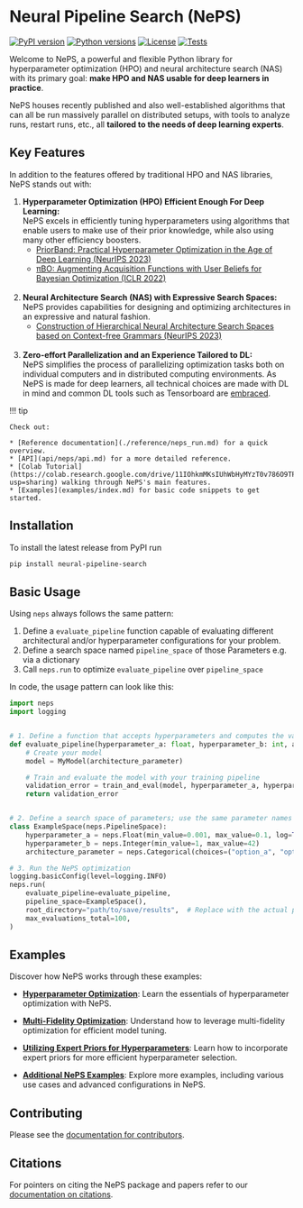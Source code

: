 # Neural Pipeline Search (NePS)

[![PyPI version](https://img.shields.io/pypi/v/neural-pipeline-search?color=informational)](https://pypi.org/project/neural-pipeline-search/)
[![Python versions](https://img.shields.io/pypi/pyversions/neural-pipeline-search)](https://pypi.org/project/neural-pipeline-search/)
[![License](https://img.shields.io/pypi/l/neural-pipeline-search?color=informational)](https://github.com/automl/neps/blob/master/LICENSE)
[![Tests](https://github.com/automl/neps/actions/workflows/tests.yaml/badge.svg)](https://github.com/automl/neps/actions)

Welcome to NePS, a powerful and flexible Python library for hyperparameter optimization (HPO) and neural architecture search (NAS) with its primary goal: **make HPO and NAS usable for deep learners in practice**.

NePS houses recently published and also well-established algorithms that can all be run massively parallel on distributed setups, with tools to analyze runs, restart runs, etc., all **tailored to the needs of deep learning experts**.

## Key Features

In addition to the features offered by traditional HPO and NAS libraries, NePS stands out with:

1. **Hyperparameter Optimization (HPO) Efficient Enough For Deep Learning:** <br />
    NePS excels in efficiently tuning hyperparameters using algorithms that enable users to make use of their prior knowledge, while also using many other efficiency boosters.
     - [PriorBand: Practical Hyperparameter Optimization in the Age of Deep Learning (NeurIPS 2023)](https://arxiv.org/abs/2306.12370)
     - [πBO: Augmenting Acquisition Functions with User Beliefs for Bayesian Optimization (ICLR 2022)](https://arxiv.org/abs/2204.11051) <br /> <br />
1. **Neural Architecture Search (NAS) with Expressive Search Spaces:** <br />
    NePS provides capabilities for designing and optimizing architectures in an expressive and natural fashion.
     - [Construction of Hierarchical Neural Architecture Search Spaces based on Context-free Grammars (NeurIPS 2023)](https://arxiv.org/abs/2211.01842) <br /> <br />
1. **Zero-effort Parallelization and an Experience Tailored to DL:** <br />
     NePS simplifies the process of parallelizing optimization tasks both on individual computers and in distributed
     computing environments. As NePS is made for deep learners, all technical choices are made with DL in mind and common
     DL tools such as Tensorboard are [embraced](https://automl.github.io/neps/latest/reference/analyse/#visualizing-results).

!!! tip

    Check out:

    * [Reference documentation](./reference/neps_run.md) for a quick overview.
    * [API](api/neps/api.md) for a more detailed reference.
    * [Colab Tutorial](https://colab.research.google.com/drive/11IOhkmMKsIUhWbHyMYzT0v786O9TPWlH?usp=sharing) walking through NePS's main features.
    * [Examples](examples/index.md) for basic code snippets to get started.

## Installation

To install the latest release from PyPI run

```bash
pip install neural-pipeline-search
```

## Basic Usage

Using `neps` always follows the same pattern:

1. Define a `evaluate_pipeline` function capable of evaluating different architectural and/or hyperparameter configurations
   for your problem.
1. Define a search space named `pipeline_space` of those Parameters e.g. via a dictionary
1. Call `neps.run` to optimize `evaluate_pipeline` over `pipeline_space`

In code, the usage pattern can look like this:

```python
import neps
import logging


# 1. Define a function that accepts hyperparameters and computes the validation error
def evaluate_pipeline(hyperparameter_a: float, hyperparameter_b: int, architecture_parameter: str):
    # Create your model
    model = MyModel(architecture_parameter)

    # Train and evaluate the model with your training pipeline
    validation_error = train_and_eval(model, hyperparameter_a, hyperparameter_b)
    return validation_error


# 2. Define a search space of parameters; use the same parameter names as in evaluate_pipeline
class ExampleSpace(neps.PipelineSpace):
    hyperparameter_a = neps.Float(min_value=0.001, max_value=0.1, log=True)  # Log scale parameter
    hyperparameter_b = neps.Integer(min_value=1, max_value=42)
    architecture_parameter = neps.Categorical(choices=("option_a", "option_b"))

# 3. Run the NePS optimization
logging.basicConfig(level=logging.INFO)
neps.run(
    evaluate_pipeline=evaluate_pipeline,
    pipeline_space=ExampleSpace(),
    root_directory="path/to/save/results",  # Replace with the actual path.
    max_evaluations_total=100,
)
```

## Examples

Discover how NePS works through these examples:

- **[Hyperparameter Optimization](examples/basic_usage/hyperparameters.md)**: Learn the essentials of hyperparameter optimization with NePS.

- **[Multi-Fidelity Optimization](examples/efficiency/multi_fidelity.md)**: Understand how to leverage multi-fidelity optimization for efficient model tuning.

- **[Utilizing Expert Priors for Hyperparameters](examples/efficiency/expert_priors_for_hyperparameters.md)**: Learn how to incorporate expert priors for more efficient hyperparameter selection.

- **[Additional NePS Examples](examples/index.md)**: Explore more examples, including various use cases and advanced configurations in NePS.

## Contributing

Please see the [documentation for contributors](dev_docs/contributing.md).

## Citations

For pointers on citing the NePS package and papers refer to our [documentation on citations](citations.md).
